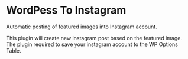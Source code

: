 # WordPess To Instagram
Automatic posting of featured images into Instagram account.

This plugin will create new instagram post based on the featured image. The plugin required to save your instagram account to the WP Options Table.
